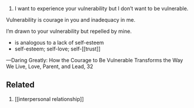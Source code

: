 1. I want to experience your vulnerability but I don’t want to be vulnerable.

Vulnerability is courage in you and inadequacy in me.

I’m drawn to your vulnerability but repelled by mine.

- is analogous to a lack of self-esteem
- self-esteem; self-love; self-[[trust]]

—Daring Greatly: How the Courage to Be Vulnerable Transforms the Way We Live, Love, Parent, and Lead, 32

## Related
1. [[interpersonal relationship]]